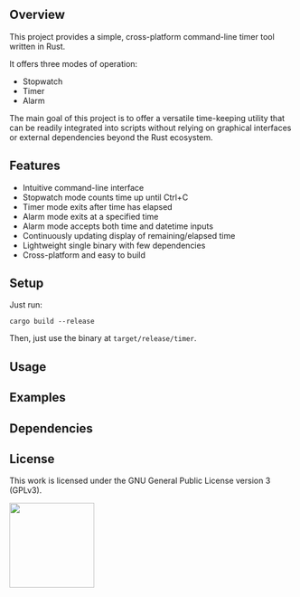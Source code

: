 ## Overview

This project provides a simple, cross-platform command-line timer tool written
in Rust.

It offers three modes of operation:

- Stopwatch
- Timer
- Alarm

The main goal of this project is to offer a versatile time-keeping utility that
can be readily integrated into scripts without relying on graphical interfaces
or external dependencies beyond the Rust ecosystem.

## Features

- Intuitive command-line interface
- Stopwatch mode counts time up until Ctrl+C
- Timer mode exits after time has elapsed
- Alarm mode exits at a specified time
- Alarm mode accepts both time and datetime inputs
- Continuously updating display of remaining/elapsed time
- Lightweight single binary with few dependencies
- Cross-platform and easy to build

## Setup

Just run:

```
cargo build --release
```

Then, just use the binary at `target/release/timer`.

## Usage

## Examples

## Dependencies

## License

This work is licensed under the GNU General Public License version 3 (GPLv3).

[<img src="https://s-christy.com/status-banner-service/GPLv3_Logo.svg" width="150" />](https://www.gnu.org/licenses/gpl-3.0.en.html)
